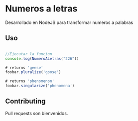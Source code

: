 # Numeros a letras

Desarrollado en NodeJS para transformar numeros a palabras

## Uso

```javascript

//Ejecutar la funcion
console.log(NumeroALetras("226"))

# returns 'geese'
foobar.pluralize('goose')

# returns 'phenomenon'
foobar.singularize('phenomena')
```

## Contributing
Pull requests son bienvenidos.
